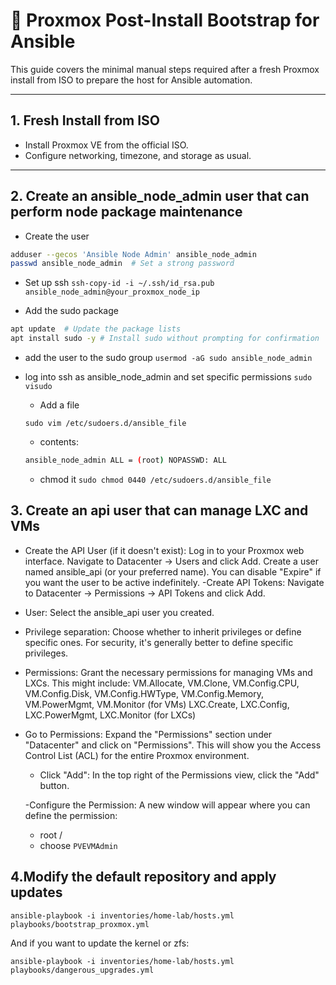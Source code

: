 # 🚀 Proxmox Post-Install Bootstrap for Ansible

This guide covers the minimal manual steps required after a fresh Proxmox install from ISO to prepare the host for Ansible automation.

---

## 1. Fresh Install from ISO

- Install Proxmox VE from the official ISO.
- Configure networking, timezone, and storage as usual.

---

## 2. Create an ansible_node_admin user that can perform node package maintenance

- Create the user

```bash
adduser --gecos 'Ansible Node Admin' ansible_node_admin
passwd ansible_node_admin  # Set a strong password
```

- Set up ssh
  `ssh-copy-id -i ~/.ssh/id_rsa.pub ansible_node_admin@your_proxmox_node_ip`

- Add the sudo package

```bash
apt update  # Update the package lists
apt install sudo -y # Install sudo without prompting for confirmation
```

- add the user to the sudo group
  `usermod -aG sudo ansible_node_admin`

- log into ssh as ansible_node_admin and set specific permissions
  `sudo visudo`

  - Add a file

  `sudo vim /etc/sudoers.d/ansible_file`

  - contents:

  ```bash
  ansible_node_admin ALL = (root) NOPASSWD: ALL
  ```

  - chmod it
    `sudo chmod 0440 /etc/sudoers.d/ansible_file`

## 3. Create an api user that can manage LXC and VMs

- Create the API User (if it doesn't exist): Log in to your Proxmox web interface. Navigate to Datacenter -> Users and click Add. Create a user named ansible_api (or your preferred name). You can disable "Expire" if you want the user to be active indefinitely.
  -Create API Tokens: Navigate to Datacenter -> Permissions -> API Tokens and click Add.

- User: Select the ansible_api user you created.
- Privilege separation: Choose whether to inherit privileges or define specific ones. For security, it's generally better to define specific privileges.
- Permissions: Grant the necessary permissions for managing VMs and LXCs. This might include: VM.Allocate, VM.Clone, VM.Config.CPU, VM.Config.Disk, VM.Config.HWType, VM.Config.Memory, VM.PowerMgmt, VM.Monitor (for VMs) LXC.Create, LXC.Config, LXC.PowerMgmt, LXC.Monitor (for LXCs)

- Go to Permissions: Expand the "Permissions" section under "Datacenter" and click on "Permissions". This will show you the Access Control List (ACL) for the entire Proxmox environment.

  - Click "Add": In the top right of the Permissions view, click the "Add" button.

  -Configure the Permission: A new window will appear where you can define the permission:

  - root /
  - choose `PVEVMAdmin`

## 4.Modify the default repository and apply updates

`ansible-playbook -i inventories/home-lab/hosts.yml playbooks/bootstrap_proxmox.yml`

And if you want to update the kernel or zfs:

`ansible-playbook -i inventories/home-lab/hosts.yml playbooks/dangerous_upgrades.yml`
